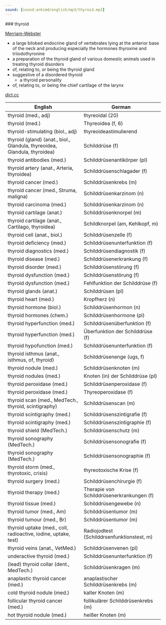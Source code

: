 ```yaml
---
sound: [sound:ankimd/english/mp3/thyroid.mp3]
---
```


\### thyroid

[Merriam-Webster](https://www.merriam-webster.com/dictionary/thyroid)

- a large bilobed endocrine gland of vertebrates lying at the anterior base of the neck and producing especially the hormones thyroxine and triiodothyronine
- a preparation of the thyroid gland of various domestic animals used in treating thyroid disorders
- of, relating to, or being the thyroid gland
- suggestive of a disordered thyroid
    - a thyroid personality
- of, relating to, or being the chief cartilage of the larynx

[dict.cc](https://www.dict.cc/thyroid)

| English        | German       |
| -------------- | ------------ |
| thyroid (med., adj) | thyreoidal (20) |
| thyroid (med.) | Thyreoidea (f, 6) |
| thyroid-stimulating (biol., adj) | thyreoideastimulierend |
| thyroid (gland) (anat., biol., Glandula, thyreoidea, Glandula, thyroidea) | Schilddrüse (f) |
| thyroid antibodies (med.) | Schilddrüsenantikörper (pl) |
| thyroid artery <TA> (anat., Arteria, thyroidea) | Schilddrüsenschlagader (f) |
| thyroid cancer (med.) | Schilddrüsenkrebs (m) |
| thyroid cancer <TC> (med., Struma, maligna) | Schilddrüsenkarzinom (n) |
| thyroid carcinoma (med.) | Schilddrüsenkarzinom (n) |
| thyroid cartilage (anat.) | Schilddrüsenknorpel (m) |
| thyroid cartilage (anat., Cartilago, thyroidea) | Schildknorpel (am, Kehlkopf, m) |
| thyroid cell (anat., biol.) | Schilddrüsenzelle (f) |
| thyroid deficiency (med.) | Schilddrüsenunterfunktion (f) |
| thyroid diagnostics (med.) | Schilddrüsendiagnostik (f) |
| thyroid disease (med.) | Schilddrüsenerkrankung (f) |
| thyroid disorder (med.) | Schilddrüsenstörung (f) |
| thyroid dysfunction (med.) | Schilddrüsenstörung (f) |
| thyroid dysfunction (med.) | Fehlfunktion der Schilddrüse (f) |
| thyroid glands (anat.) | Schilddrüsen (pl) |
| thyroid heart (med.) | Kropfherz (n) |
| thyroid hormone (biol.) | Schilddrüsenhormon (n) |
| thyroid hormones (chem.) | Schilddrüsenhormone (pl) |
| thyroid hyperfunction (med.) | Schilddrüsenüberfunktion (f) |
| thyroid hyperfunction (med.) | Überfunktion der Schilddrüse (f) |
| thyroid hypofunction (med.) | Schilddrüsenunterfunktion (f) |
| thyroid isthmus (anat., isthmus, of, thyroid) | Schilddrüsenenge (ugs, f) |
| thyroid nodule (med.) | Schilddrüsenknoten (m) |
| thyroid nodules (med.) | Knoten (in) der Schilddrüse (pl) |
| thyroid peroxidase (med.) | Schilddrüsenperoxidase (f) |
| thyroid peroxidase <TPO> (med.) | Thyreoperoxidase <TPO> (f) |
| thyroid scan (med., MedTech., thyroid, scintigraphy) | Schilddrüsenscan <SD-Scan> (m) |
| thyroid scintigraphy (med.) | Schilddrüsenszintigrafie (f) |
| thyroid scintigraphy (med.) | Schilddrüsenszintigraphie (f) |
| thyroid shield (MedTech.) | Schilddrüsenschutz (m) |
| thyroid sonography (MedTech.) | Schilddrüsensonografie (f) |
| thyroid sonography (MedTech.) | Schilddrüsensonographie (f) |
| thyroid storm (med., thyrotoxic, crisis) | thyreotoxische Krise (f) |
| thyroid surgery (med.) | Schilddrüsenchirurgie (f) |
| thyroid therapy (med.) | Therapie von Schilddrüsenerkrankungen (f) |
| thyroid tissue (med.) | Schilddrüsengewebe (n) |
| thyroid tumor (med., Am) | Schilddrüsentumor (m) |
| thyroid tumour (med., Br) | Schilddrüsentumor (m) |
| thyroid uptake (med., coll, radioactive, iodine, uptake, test) | Radiojodtest (Schilddrsenfunktionstest, m) |
| thyroid veins (anat., VetMed.) | Schilddrüsenvenen (pl) |
| underactive thyroid (med.) | Schilddrüsenunterfunktion (f) |
| (lead) thyroid collar (dent., MedTech.) | Schilddrüsenkragen (m) |
| anaplastic thyroid cancer <ATC> (med.) | anaplastischer Schilddrüsenkrebs (m) |
| cold thyroid nodule (med.) | kalter Knoten (m) |
| follicular thyroid cancer <FTC> (med.) | follikulärer Schilddrüsenkrebs (m) |
| hot thyroid nodule (med.) | heißer Knoten (m) |
